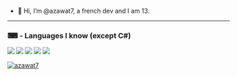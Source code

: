 - 👋 Hi, I’m @azawat7, a french dev and I am 13.
******************************

### ⌨ - Languages I know (except C#)

<img src="https://img.shields.io/badge/JavaScript-323330?style=for-the-badge&logo=javascript&logoColor=F7DF1E"> <img src="https://img.shields.io/badge/TypeScript-007ACC?style=for-the-badge&logo=typescript&logoColor=white"> <img src="https://img.shields.io/badge/CSS3-1572B6?style=for-the-badge&logo=css3&logoColor=white"> <img src="https://img.shields.io/badge/HTML5-E34F26?style=for-the-badge&logo=html5&logoColor=white"> <img src="https://img.shields.io/badge/CSHARP-5200C1?style=for-the-badge&logo=csharp&logoColor=white"> 

<a href="https://www.github.com/azawat7"><img align="center" src="https://github-readme-stats.vercel.app/api/top-langs?username=azawat7&title_color=3382ed&text_color=ffffff&icon_color=3382ed&bg_color=171e29&hide_border=true&show_icons=true&locale=en&layout=compact" alt="azawat7"/></a>
